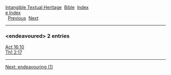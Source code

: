 [Intangible Textual Heritage](../../index)  [Bible](../index) 
[Index](index)   
[e Index](_e_)  
  [Previous](c03684)  [Next](c03686) 

------------------------------------------------------------------------

### &lt;endeavoured&gt; 2 entries

[Act 16:10](../kjv/act016.htm#010)  
[Th1 2:17](../kjv/th1002.htm#017)  

------------------------------------------------------------------------

[Next: endeavouring (1)](c03686)
